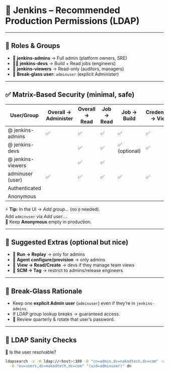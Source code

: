 # 🔐 Jenkins – Recommended Production Permissions (LDAP)

---

## 👥 Roles & Groups

- 👑 **jenkins-admins** → Full admin (platform owners, SRE)  
- 🧑‍💻 **jenkins-devs** → Build + Read jobs (engineers)  
- 👀 **jenkins-viewers** → Read-only (auditors, managers)  
- 🧯 **Break-glass user:** `adminuser` (explicit Administer)  

---

## ✅ Matrix-Based Security (minimal, safe)

| User/Group         | Overall → Administer | Overall → Read | Job → Read | Job → Build | Credentials → View |
|--------------------|----------------------|----------------|------------|-------------|---------------------|
| @ jenkins-admins   | ✅                   | ✅             | ✅         | ✅          | ✅                  |
| @ jenkins-devs     |                      | ✅             | ✅         | ✅ (optional) | ✅                  |
| @ jenkins-viewers  |                      | ✅             | ✅         |             |                     |
| adminuser (user)   | ✅                   | ✅             | ✅         | ✅          | ✅                  |
| Authenticated      |                      |                |            |             |                     |
| Anonymous          |                      |                |            |             |                     |

⚡ **Tip:** In the UI → *Add group…* (no `@` needed).  
Add `adminuser` via *Add user…*.  
🚫 Keep **Anonymous** empty in production.  

---

## 🧰 Suggested Extras (optional but nice)

- 🧪 **Run → Replay** → only for admins  
- 🧱 **Agent configure/provision** → only admins  
- 🧾 **View → Read/Create** → devs if they manage team views  
- 🧰 **SCM → Tag** → restrict to admins/release engineers  

---

## 🧯 Break-Glass Rationale

- Keep one **explicit Admin user** (`adminuser`) even if they’re in `jenkins-admins`.  
- If LDAP group lookup breaks → guaranteed access.  
- 🔄 Review quarterly & rotate that user’s password.  

---

## 🧪 LDAP Sanity Checks

🔎 Is the user resolvable?  
```bash
ldapsearch -x -H ldap://<host>:389 -D "cn=admin,dc=nakodtech,dc=com" -w '<bind-pass>' \
  -b "ou=users,dc=nakodtech,dc=com" "(uid=adminuser)" dn
